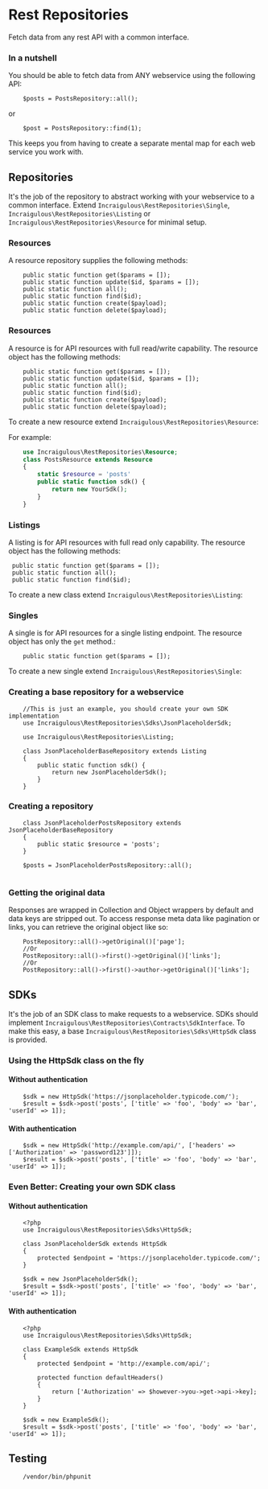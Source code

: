 # Rest Repositories

Fetch data from any rest API with a common interface.

### In a nutshell
You should be able to fetch data from ANY webservice using the following API: 

```
	$posts = PostsRepository::all();
```
or 

```
	$post = PostsRepository::find(1);
```

This keeps you from having to create a separate mental map for each web service you work with. 

## Repositories
It's the job of the repository to abstract working with your webservice to a common interface. Extend `Incraigulous\RestRepositories\Single`, `Incraigulous\RestRepositories\Listing` or `Incraigulous\RestRepositories\Resource` for minimal setup.

### Resources
A resource repository supplies the following methods: 

```
	public static function get($params = []);
	public static function update($id, $params = []);
	public static function all();
	public static function find($id);
	public static function create($payload);
	public static function delete($payload);
```

### Resources
A resource is for API resources with full read/write capability. The resource object has the following methods: 

```
	public static function get($params = []);
	public static function update($id, $params = []);
	public static function all();
	public static function find($id);
	public static function create($payload);
	public static function delete($payload);
```

To create a new resource extend `Incraigulous\RestRepositories\Resource`: 

For example: 

```php
    use Incraigulous\RestRepositories\Resource;
    class PostsResource extends Resource
    {
        static $resource = 'posts'
        public static function sdk() {
            return new YourSdk();
        }
    }
```

### Listings
   A listing is for API resources with full read only capability. The resource object has the following methods: 
   
   ```
   	public static function get($params = []);
   	public static function all();
   	public static function find($id);
   ```
   
   To create a new class extend `Incraigulous\RestRepositories\Listing`: 


   
### Singles
A single is for API resources for a single listing endpoint. The resource object has only the `get` method.: 

```
	public static function get($params = []);
```

To create a new single extend `Incraigulous\RestRepositories\Single`: 



    
### Creating a base repository for a webservice
```
	//This is just an example, you should create your own SDK implementation
	use Incraigulous\RestRepositories\Sdks\JsonPlaceholderSdk; 
	
	use Incraigulous\RestRepositories\Listing;
	
	class JsonPlaceholderBaseRepository extends Listing
	{
	    public static function sdk() {
	        return new JsonPlaceholderSdk();
	    }
	}
```

### Creating a repository
```
	class JsonPlaceholderPostsRepository extends JsonPlaceholderBaseRepository
	{
	    public static $resource = 'posts';
	}
	
	$posts = JsonPlaceholderPostsRepository::all();
    
```

### Getting the original data
Responses are wrapped in Collection and Object wrappers by default and data keys are stripped out. To access response meta data like pagination or links, you can retrieve the original object like so:
```
    PostRepository::all()->getOriginal()['page'];
    //Or
    PostRepository::all()->first()->getOriginal()['links'];
    //Or
    PostRepository::all()->first()->author->getOriginal()['links'];
```

## SDKs
It's the job of an SDK class to make requests to a webservice. SDKs should implement `Incraigulous\RestRepositories\Contracts\SdkInterface`. To make this easy, a base `Incraigulous\RestRepositories\Sdks\HttpSdk` class is provided.

### Using the HttpSdk class on the fly
#### Without authentication

```
	$sdk = new HttpSdk('https://jsonplaceholder.typicode.com/');
	$result = $sdk->post('posts', ['title' => 'foo', 'body' => 'bar', 'userId' => 1]);

```

#### With authentication

```
	$sdk = new HttpSdk('http://example.com/api/', ['headers' => ['Authorization' => 'password123']]);
	$result = $sdk->post('posts', ['title' => 'foo', 'body' => 'bar', 'userId' => 1]);

```

### Even Better: Creating your own SDK class
#### Without authentication
```
	<?php
	use Incraigulous\RestRepositories\Sdks\HttpSdk;
	
	class JsonPlaceholderSdk extends HttpSdk
	{
	    protected $endpoint = 'https://jsonplaceholder.typicode.com/';
	}
	
	$sdk = new JsonPlaceholderSdk();
	$result = $sdk->post('posts', ['title' => 'foo', 'body' => 'bar', 'userId' => 1]);
```

#### With authentication

```
	<?php
	use Incraigulous\RestRepositories\Sdks\HttpSdk;
	
	class ExampleSdk extends HttpSdk
	{
	    protected $endpoint = 'http://example.com/api/';
	    
	    protected function defaultHeaders()
	    {
	    	return ['Authorization' => $however->you->get->api->key];
	    }
	}
	
	$sdk = new ExampleSdk();
	$result = $sdk->post('posts', ['title' => 'foo', 'body' => 'bar', 'userId' => 1]);
```

## Testing
```
	/vendor/bin/phpunit
```	
